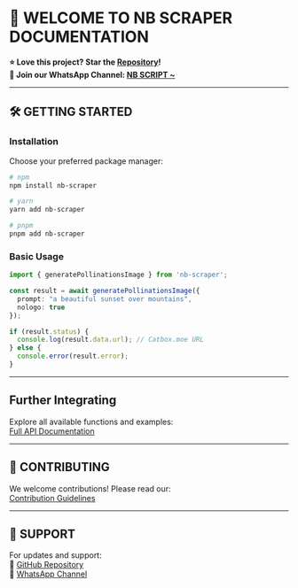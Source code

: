 # 🚀 WELCOME TO NB SCRAPER DOCUMENTATION

**⭐ Love this project? Star the [Repository](https://github.com/Chakszzz/NB-Scraper)!**  
**📢 Join our WhatsApp Channel: [NB SCRIPT ~](https://whatsapp.com/channel/0029Vb5EZCjIiRotHCI1213L)**

---

## 🛠️ GETTING STARTED

### Installation
Choose your preferred package manager:

```bash
# npm
npm install nb-scraper
```

```bash
# yarn
yarn add nb-scraper
```

```bash
# pnpm
pnpm add nb-scraper
```

### Basic Usage
```typescript
import { generatePollinationsImage } from 'nb-scraper';

const result = await generatePollinationsImage({
  prompt: "a beautiful sunset over mountains",
  nologo: true
});

if (result.status) {
  console.log(result.data.url); // Catbox.moe URL
} else {
  console.error(result.error);
}
```

---

## Further Integrating
Explore all available functions and examples:  
[Full API Documentation](https://chakszzz.github.io/NB-Scraper/modules.html)

---

## 🤝 CONTRIBUTING
We welcome contributions! Please read our:  
[Contribution Guidelines](CONSTRIBUTING.md)

---

## 💬 SUPPORT
For updates and support:  
🔗 [GitHub Repository](https://github.com/Chakszzz/NB-Scraper)  
📱 [WhatsApp Channel](https://whatsapp.com/channel/0029V5EZCjIiRotHCI1213L)
